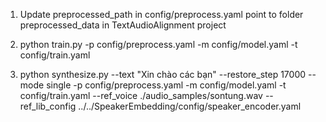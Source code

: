 1. Update preprocessed_path in config/preprocess.yaml point to folder preprocessed_data in TextAudioAlignment project

2. python train.py -p config/preprocess.yaml -m config/model.yaml -t config/train.yaml

3. python synthesize.py --text "Xin chào các bạn" --restore_step 17000 --mode single -p config/preprocess.yaml -m config/model.yaml -t config/train.yaml --ref_voice ./audio_samples/sontung.wav --ref_lib_config ../../SpeakerEmbedding/config/speaker_encoder.yaml 
